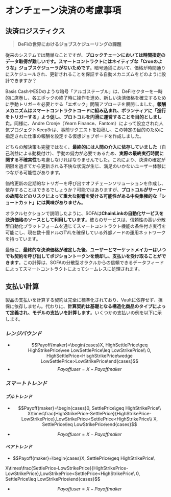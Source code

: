 # オンチェーン決済の考慮事項

## 決済ロジスティクス

> **DeFiの世界におけるジョブスケジューリングの課題**

従来のシステムでは簡単なことですが、**ブロックチェーンにおいては時間指定のデータ取得が難しいです。スマートコントラクトにはネイティブな「Cronのような」ジョブスケジューラがないためです**。暗号通貨において、価格が時間通りにスケジュールされ、更新されることを保証する自動メカニズムをどのように設計できますか？

Basis CashやESDのような暗号「アルゴステーブル」は、DeFiセクターを一時的に席巻し、各エポックの終了時に操作を進め、新しい決済価格を確立するために手動トリガーを必要とする「エポック」間隔アプローチを展開しました。**報酬メカニズムはスマートコントラクトコードに組み込まれ、ボランティアに「進行をトリガーする」よう促し、プロトコルを円滑に運営することを目的としました**。同様に、Andre Cronje（Yearn Finance、Fantom）によって設立された人気プロジェクトKeep3rは、事前リクエストを投稿し、この特定の目的のために指定された仕事の報酬を設定する仮想ジョブボードを作成しました。

どちらの解決策も完璧ではなく、**最終的には人間の介入に依存していました**（自己利益による動機付け）、手動の努力が必要であるため、**実際の最終実行時間に関する不確実性**も考慮しなければなりませんでした。これにより、決済の確定が期限を過ぎてから更新される不快な状況が生じ、満足のいかないユーザー体験につながる可能性があります。

価格更新の定期的なトリガーを呼び出すオフチェーンソリューションを作成し、依存することはできるでしょうか？可能ではありますが、**プロトコルがサーバーの故障などのリスクによって重大な影響を受ける可能性がある中央集権的な「ショートカット」には興味がありません**。

オラクルセクションで説明したように、SOFAは**ChainLinkの自動化サービスを決済価格のソースとして利用しています**。彼らのサービスは、信頼性の高い分散型自動化プラットフォームを通じてスマートコントラクト機能の条件付き実行を可能にし、現在数十億ドルのTVLを確保している外部ノードの運用ネットワークを持っています。

最後に、**最終的な決済価格が確定した後、ユーザーとマーケットメイカーはいつでも契約を呼び出してポジショントークンを焼却し、支払いを受け取ることができます**。この計算は、SOFAの分散型オラクルからの信頼できるデータフィードによってスマートコントラクトによってシームレスに処理されます。

## 支払い計算

製品の支払いを計算する契約は完全に標準化されており、Vaultに依存せず、担保に依存しません。代わりに、**計算契約は基礎となる構造化商品のタイプによって定義され、モデルの支払いを計算します**。いくつかの支払いの例を以下に示します。

### _レンジバウンド_

- $$Payoff{maker}=\begin{cases}X, HighSettlePrice\geq HighStrikePrice\vee LowSettlePrice\leq LowStrikePrice\\  0, HighSettlePrice<HisghStrikePrice\wedge LowSettlePrice>LowStrikePrice\end{cases}$$
- $$Payoff {user}=X - Payoff {maker}$$

### _スマートトレンド_

#### _ブルトレンド_

- $$Payoff{maker}=\begin{cases}0, SettlePrice\geq HighStrikePrice\\
X\times\frac{HighStrikePrice-SettlePrice}{HighStrikePrice-LowStrikePrice},LowStrikePrice<SettlePrice<HighStrikePrice\\
X, SettlePrice\leq LowStrikePrice\end{cases}$$

- $$Payoff {user}=X - Payoff {maker}$$

#### _ベアトレンド_

- $$Payoff{maker}=\begin{cases}X, SettlePrice\geq HighStrikePrice\\

X\times\frac{SettlePrice-LowStrikePrice}{HighStrikePrice-LowStrikePrice},LowStrikePrice<SettlePrice<HighStrikePrice\\
0, SettlePrice\leq LowStrikePrice\end{cases}$$

- $$Payoff {user}=X - Payoff {maker}$$